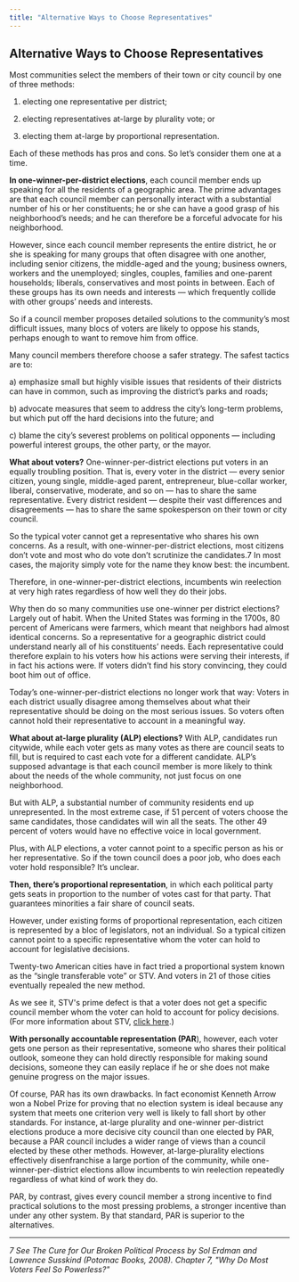 ```yaml
---
title: "Alternative Ways to Choose Representatives"
---
```


## Alternative Ways to Choose Representatives

Most communities select the members of their town or city council by one of three methods:

1) electing one representative per district;

2) electing representatives at-large by plurality vote; or

3) electing them at-large by proportional representation.

Each of these methods has pros and cons. So let’s consider them one at a time.

**In one-winner-per-district elections**, each council member ends up speaking for all the residents of a geographic area. The prime advantages are that each council member can personally interact with a substantial number of his or her constituents; he or she can have a good grasp of his neighborhood’s needs; and he can therefore be a forceful advocate for his neighborhood.

However, since each council member represents the entire district, he or she is speaking for many groups that often disagree with one another, including senior citizens, the middle-aged and the young; business owners, workers and the unemployed; singles, couples, families and one-parent households; liberals, conservatives and most points in between. Each of these groups has its own needs and interests — which frequently collide with other groups’ needs and interests.

So if a council member proposes detailed solutions to the community’s most difficult issues, many blocs of voters are likely to oppose his stands, perhaps enough to want to remove him from office.

Many council members therefore choose a safer strategy. The safest tactics are to:

a) emphasize small but highly visible issues that residents of their districts can have in common, such as improving the district’s parks and roads;

b) advocate measures that seem to address the city’s long-term problems, but which put off the hard decisions into the future; and

c) blame the city’s severest problems on political opponents — including powerful interest groups, the other party, or the mayor.

**What about voters?** One-winner-per-district elections put voters in an equally troubling position. That is, every voter in the district — every senior citizen, young single, middle-aged parent, entrepreneur, blue-collar worker, liberal, conservative, moderate, and so on — has to share the same representative.  Every district resident — despite their vast differences and disagreements —  has to share the same spokesperson on their town or city council.

So the typical voter cannot get a representative who shares his own concerns. As a result, with one-winner-per-district elections, most citizens don’t vote and most who do vote don’t scrutinize the candidates.7 In most cases, the majority simply vote for the name they know best: the incumbent.

Therefore, in one-winner-per-district elections, incumbents win reelection at very high rates regardless of how well they do their jobs.

Why then do so many communities use one-winner per district elections? Largely out of habit. When the United States was forming in the 1700s, 80 percent of Americans were farmers, which meant that neighbors had almost identical concerns. So a representative for a geographic district could understand nearly all of his constituents’ needs. Each representative could therefore explain to his voters how his actions were serving their interests, if in fact his actions were. If voters didn’t find his story convincing, they could boot him out of office.

Today’s one-winner-per-district elections no longer work that way: Voters in each district usually disagree among themselves about what their representative should be doing on the most serious issues. So voters often cannot hold their representative to account in a meaningful way.

**What about at-large plurality (ALP) elections?** With ALP, candidates run citywide, while each voter gets as many votes as there are council seats to fill, but is required to cast each vote for a different candidate. ALP’s supposed advantage is that each council member is more likely to think about the needs of the whole community, not just focus on one neighborhood.

But with ALP, a substantial number of community residents end up unrepresented. In the most extreme case, if 51 percent of voters choose the same candidates, those candidates will win all the seats. The other 49 percent of voters would have no effective voice in local government. 

Plus, with ALP elections, a voter cannot point to a specific person as his or her representative. So if the town council does a poor job, who does each voter hold responsible? It’s unclear.

**Then, there’s proportional representation**, in which each political party gets seats in proportion to the number of votes cast for that party. That guarantees minorities a fair share of council seats.

However, under existing forms of proportional representation, each citizen is represented by a bloc of legislators, not an individual. So a typical citizen cannot point to a specific representative whom the voter can hold to account for legislative decisions.

Twenty-two American cities have in fact tried a proportional system known as the “single transferable vote” or STV. And voters in 21 of those cities eventually repealed the new method.

As we see it, STV's prime defect is that a voter does not get a specific council member whom the voter can hold to account for policy decisions. (For more information about STV, [click here][1].)

**With personally accountable representation (PAR**), however, each voter gets one person as their representative, someone who shares their political outlook, someone they can hold directly responsible for making sound decisions, someone they can easily replace if he or she does not make genuine progress on the major issues.

Of course, PAR has its own drawbacks. In fact economist Kenneth Arrow won a Nobel Prize for proving that no election system is ideal because any system that meets one criterion very well is likely to fall short by other standards. For instance, at-large plurality and one-winner per-district elections produce a more decisive city council than one elected by PAR, because a PAR council includes a wider range of views than a council elected by these other methods. However, at-large-plurality elections effectively disenfranchise a large portion of the community, while one-winner-per-district elections allow incumbents to win reelection repeatedly regardless of what kind of work they do.

PAR, by contrast, gives every council member a strong incentive to find practical solutions to the most pressing problems, a stronger incentive than under any other system. By that standard, PAR is superior to the alternatives.

* * *

*7 See The Cure for Our Broken Political Process by Sol Erdman and Lawrence Susskind (Potomac Books, 2008). Chapter 7, "Why Do Most Voters Feel So Powerless?"*

   [1]: http://www.genuinerepresentation.org/content/single-transferable-vote
